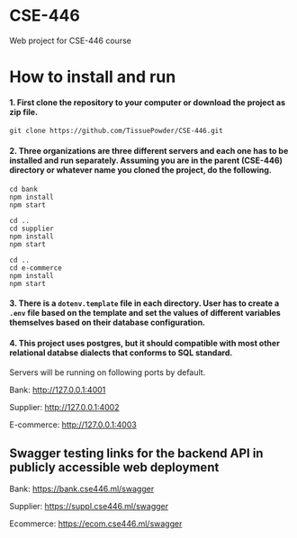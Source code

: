 # CSE-446
Web project for CSE-446 course

# How to install and run

#### 1. First clone the repository to your computer or download the project as zip file.

`git clone https://github.com/TissuePowder/CSE-446.git`

#### 2. Three organizations are three different servers and each one has to be installed and run separately. Assuming you are in the parent (CSE-446) directory or whatever name you cloned the project, do the following.

```
cd bank
npm install
npm start

cd ..
cd supplier
npm install
npm start

cd ..
cd e-commerce
npm install
npm start
```

#### 3. There is a `dotenv.template` file in each directory. User has to create a `.env` file based on the template and set the values of different variables themselves based on their database configuration.

#### 4. This project uses postgres, but it should compatible with most other relational databse dialects that conforms to SQL standard.

Servers will be running on following ports by default.

Bank: http://127.0.0.1:4001

Supplier: http://127.0.0.1:4002

E-commerce: http://127.0.0.1:4003

## Swagger testing links for the backend API in publicly accessible web deployment

Bank: https://bank.cse446.ml/swagger

Supplier: https://suppl.cse446.ml/swagger

Ecommerce: https://ecom.cse446.ml/swagger
